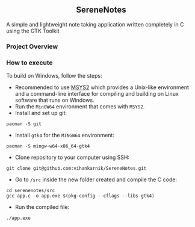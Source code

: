 <h2 align="center"> SereneNotes </h2>
A simple and lightweight note taking application written completely in C using the GTK Toolkit

### Project Overview




### How to execute
To build on Windows, follow the steps:
* Recommended to use [MSYS2](https://www.msys2.org/) which provides a Unix-like environment and a command-line interface for compiling and building on Linux software that runs on Windows.
* Run the `MinGW64` environment that comes with `MSYS2`.
* Install and set up git:  
```
pacman -S git
```
* Install `gtk4` for the `MINGW64` environment:  
```
pacman -S mingw-w64-x86_64-gtk4
```
* Clone repository to your computer using SSH:  
```
git clone git@github.com:vihankarnik/SereneNotes.git
```
* Go to `/src` inside the new folder created and compile the C code:  
```
cd serenenotes/src
gcc app.c -o app.exe $(pkg-config --cflags --libs gtk4)
```
* Run the compiled file:
```
./app.exe
```
